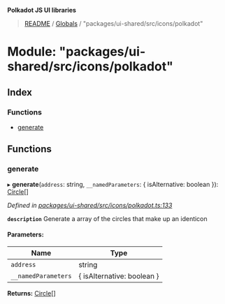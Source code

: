 **Polkadot JS UI libraries**

> [README](../README.md) / [Globals](../globals.md) / "packages/ui-shared/src/icons/polkadot"

# Module: "packages/ui-shared/src/icons/polkadot"

## Index

### Functions

* [generate](_packages_ui_shared_src_icons_polkadot_.md#generate)

## Functions

### generate

▸ **generate**(`address`: string, `__namedParameters`: { isAlternative: boolean  }): [Circle](../interfaces/_packages_ui_shared_src_icons_types_.circle.md)[]

*Defined in [packages/ui-shared/src/icons/polkadot.ts:133](https://github.com/polkadot-js/ui/blob/fea7424a/packages/ui-shared/src/icons/polkadot.ts#L133)*

**`description`** Generate a array of the circles that make up an identicon

#### Parameters:

Name | Type |
------ | ------ |
`address` | string |
`__namedParameters` | { isAlternative: boolean  } |

**Returns:** [Circle](../interfaces/_packages_ui_shared_src_icons_types_.circle.md)[]
